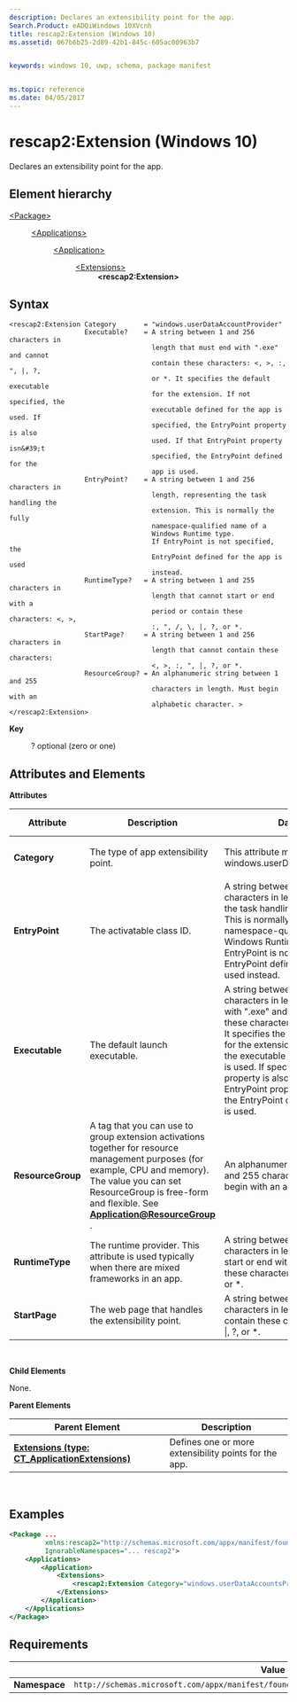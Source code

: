 ```yaml
---
description: Declares an extensibility point for the app.
Search.Product: eADQiWindows 10XVcnh
title: rescap2:Extension (Windows 10)
ms.assetid: 067b6b25-2d89-42b1-845c-605ac00963b7


keywords: windows 10, uwp, schema, package manifest


ms.topic: reference
ms.date: 04/05/2017
---
```


# rescap2:Extension (Windows 10)


Declares an extensibility point for the app.

## Element hierarchy

<dl>
<dt><a href="element-package.md">&lt;Package&gt;</a></dt>
<dd>
<dl>
<dt><a href="element-applications.md">&lt;Applications&gt;</a></dt>
<dd>
<dl>
<dt><a href="element-application.md">&lt;Application&gt;</a></dt>
<dd>
<dl>
<dt><a href="element-1-extensions.md">&lt;Extensions&gt;</a></dt>
<dd><b>&lt;rescap2:Extension&gt;</b></dd>
</dl>
</dd>
</dl>
</dd>
</dl>
</dd>
</dl>


## Syntax


```
<rescap2:Extension Category       = "windows.userDataAccountProvider"
                   Executable?    = A string between 1 and 256 characters in 
                                    length that must end with ".exe" and cannot 
                                    contain these characters: <, >, :, ", |, ?, 
                                    or *. It specifies the default executable 
                                    for the extension. If not specified, the 
                                    executable defined for the app is used. If 
                                    specified, the EntryPoint property is also 
                                    used. If that EntryPoint property isn&#39;t 
                                    specified, the EntryPoint defined for the 
                                    app is used.
                   EntryPoint?    = A string between 1 and 256 characters in 
                                    length, representing the task handling the 
                                    extension. This is normally the fully 
                                    namespace-qualified name of a
                                    Windows Runtime type.
                                    If EntryPoint is not specified, the 
                                    EntryPoint defined for the app is used 
                                    instead.
                   RuntimeType?   = A string between 1 and 255 characters in 
                                    length that cannot start or end with a 
                                    period or contain these characters: <, >, 
                                    :, ", /, \, |, ?, or *.
                   StartPage?     = A string between 1 and 256 characters in 
                                    length that cannot contain these characters: 
                                    <, >, :, ", |, ?, or *.
                   ResourceGroup? = An alphanumeric string between 1 and 255 
                                    characters in length. Must begin with an 
                                    alphabetic character. >
</rescap2:Extension>
```

**Key**

          ? optional (zero or one)

## Attributes and Elements


**Attributes**

<table>
<colgroup>
<col width="20%" />
<col width="20%" />
<col width="20%" />
<col width="20%" />
<col width="20%" />
</colgroup>
<thead>
<tr class="header">
<th>Attribute</th>
<th>Description</th>
<th>Data type</th>
<th>Required</th>
<th>Default value</th>
</tr>
</thead>
<tbody>
<tr class="odd">
<td><strong>Category</strong></td>
<td>The type of app extensibility point.</td>
<td><p>This attribute must have a value of windows.userDataAccountProvider.</p></td>
<td>Yes</td>
<td></td>
</tr>
<tr class="even">
<td><strong>EntryPoint</strong></td>
<td>The activatable class ID.</td>
<td>A string between 1 and 256 characters in length, representing the task handling the extension. This is normally the fully namespace-qualified name of a Windows Runtime type. If EntryPoint is not specified, the EntryPoint defined for the app is used instead.</td>
<td>No</td>
<td></td>
</tr>
<tr class="odd">
<td><strong>Executable</strong></td>
<td>The default launch executable.</td>
<td>A string between 1 and 256 characters in length that must end with &quot;.exe&quot; and cannot contain these characters: &lt;, &gt;, :, &quot;, |, ?, or *. It specifies the default executable for the extension. If not specified, the executable defined for the app is used. If specified, the EntryPoint property is also used. If that EntryPoint property isn't specified, the EntryPoint defined for the app is used.</td>
<td>No</td>
<td></td>
</tr>
<tr class="even">
<td><strong>ResourceGroup</strong></td>
<td>A tag that you can use to group extension activations together for resource management purposes (for example, CPU and memory). The value you can set ResourceGroup is free-form and flexible. See <a href="element-application.md"><strong>Application@ResourceGroup</strong></a> .</td>
<td>An alphanumeric string between 1 and 255 characters in length. Must begin with an alphabetic character.</td>
<td>No</td>
<td></td>
</tr>
<tr class="odd">
<td><strong>RuntimeType</strong></td>
<td>The runtime provider. This attribute is used typically when there are mixed frameworks in an app.</td>
<td>A string between 1 and 255 characters in length that cannot start or end with a period or contain these characters: &lt;, &gt;, :, &quot;, /, \, |, ?, or *.</td>
<td>No</td>
<td></td>
</tr>
<tr class="even">
<td><strong>StartPage</strong></td>
<td>The web page that handles the extensibility point.</td>
<td>A string between 1 and 256 characters in length that cannot contain these characters: &lt;, &gt;, :, &quot;, |, ?, or *.</td>
<td>No</td>
<td></td>
</tr>
</tbody>
</table>

 

**Child Elements**

None.

**Parent Elements**

| Parent Element                                                               | Description                                           |
|------------------------------------------------------------------------------|-------------------------------------------------------|
| [**Extensions (type: CT_ApplicationExtensions)**](element-1-extensions.md) | Defines one or more extensibility points for the app. |

 

## Examples


```XML
<Package ...
         xmlns:rescap2="http://schemas.microsoft.com/appx/manifest/foundation/windows10/restrictedcapabilities/2"  
         IgnorableNamespaces="... rescap2">
    <Applications>
        <Application>
            <Extensions>
                <rescap2:Extension Category="windows.userDataAccountsProvider" />   
            </Extensions>
        </Application>
    </Applications>
</Package>
```

## Requirements


|               | Value                                                                                      |
|---------------|------------------------------------------------------------------------------------------|
| **Namespace** | `http://schemas.microsoft.com/appx/manifest/foundation/windows10/restrictedcapabilities/2` |

 

 

 



